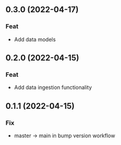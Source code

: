 ## 0.3.0 (2022-04-17)

### Feat

- Add data models

## 0.2.0 (2022-04-15)

### Feat

- Add data ingestion functionality

## 0.1.1 (2022-04-15)

### Fix

- master -> main in bump version workflow
